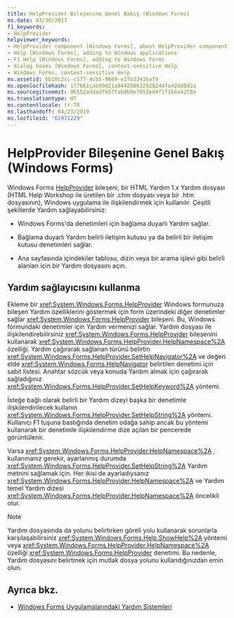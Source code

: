 ```yaml
---
title: HelpProvider Bileşenine Genel Bakış (Windows Forms)
ms.date: 03/30/2017
f1_keywords:
- HelpProvider
helpviewer_keywords:
- HelpProvider component [Windows Forms], about HelpProvider component
- Help [Windows Forms], adding to Windows applications
- F1 Help [Windows Forms], adding to Windows Forms
- dialog boxes [Windows Forms], context-sensitive Help
- Windows Forms, context-sensitive Help
ms.assetid: 6b10c2cc-c577-4cb5-9669-e37b33416af9
ms.openlocfilehash: 177b61cab99d21a844298632020244fa424d8d2a
ms.sourcegitcommit: 9b552addadfb57fab0b9e7852ed4f1f1b8a42f8e
ms.translationtype: HT
ms.contentlocale: tr-TR
ms.lasthandoff: 04/23/2019
ms.locfileid: "61971229"
---
```

# <a name="helpprovider-component-overview-windows-forms"></a>HelpProvider Bileşenine Genel Bakış (Windows Forms)
Windows Forms [HelpProvider](helpprovider-component-windows-forms.md) bileşeni, bir HTML Yardım 1.x Yardım dosyası (HTML Help Workshop ile üretilen bir .chm dosyası veya bir .htm dosyasının), Windows uygulama ile ilişkilendirmek için kullanılır. Çeşitli şekillerde Yardım sağlayabilirsiniz:  
  
- Windows Forms'da denetimleri için bağlama duyarlı Yardım sağlar.  
  
- Bağlama duyarlı Yardım belirli iletişim kutusu ya da belirli bir iletişim kutusu denetimleri sağlar.  
  
- Ana sayfasında içindekiler tablosu, dizin veya bir arama işlevi gibi belirli alanları için bir Yardım dosyasını açın.  
  
## <a name="using-the-help-provider"></a>Yardım sağlayıcısını kullanma  
 Ekleme bir <xref:System.Windows.Forms.HelpProvider> Windows formunuza bileşen Yardım özelliklerini göstermek için form üzerindeki diğer denetimler sağlar <xref:System.Windows.Forms.HelpProvider> bileşeni. Bu, Windows formundaki denetimler için Yardım vermenizi sağlar. Yardım dosyası ile ilişkilendirebilirsiniz <xref:System.Windows.Forms.HelpProvider> bileşenini kullanarak <xref:System.Windows.Forms.HelpProvider.HelpNamespace%2A> özelliği. Yardım çağırarak sağlanan türünü belirtin <xref:System.Windows.Forms.HelpProvider.SetHelpNavigator%2A> ve değeri elde <xref:System.Windows.Forms.HelpNavigator> belirtilen denetimi için sabit listesi. Anahtar sözcük veya konuda Yardım almak için çağırarak sağladığınız <xref:System.Windows.Forms.HelpProvider.SetHelpKeyword%2A> yöntemi.  
  
 İsteğe bağlı olarak belirli bir Yardım dizeyi başka bir denetimle ilişkilendirilecek kullanın <xref:System.Windows.Forms.HelpProvider.SetHelpString%2A> yöntemi. Kullanıcı F1 tuşuna bastığında denetim odağa sahip ancak bu yöntemi kullanarak bir denetimle ilişkilendirme dize açılan bir pencerede görüntülenir.  
  
 Varsa <xref:System.Windows.Forms.HelpProvider.HelpNamespace%2A> , kullanmanız gerekir, ayarlanmış durumda <xref:System.Windows.Forms.HelpProvider.SetHelpString%2A> Yardım metnini sağlamak için. Her ikisi de ayarladıysanız <xref:System.Windows.Forms.HelpProvider.HelpNamespace%2A> ve Yardım temel Yardım dizesi <xref:System.Windows.Forms.HelpProvider.HelpNamespace%2A> öncelikli olur.  
  
> [!NOTE]
>  Yardım dosyasında da yolunu belirtirken göreli yolu kullanarak sorunlarla karşılaşabilirsiniz <xref:System.Windows.Forms.Help.ShowHelp%2A> yöntemi veya <xref:System.Windows.Forms.HelpProvider.HelpNamespace%2A> özelliği <xref:System.Windows.Forms.HelpProvider> denetimi. Bu nedenle, Yardım dosyasını belirtmek için mutlak dosya yolunu kullandığınızdan emin olun.  
  
## <a name="see-also"></a>Ayrıca bkz.

- [Windows Forms Uygulamalarındaki Yardım Sistemleri](../advanced/help-systems-in-windows-forms-applications.md)
